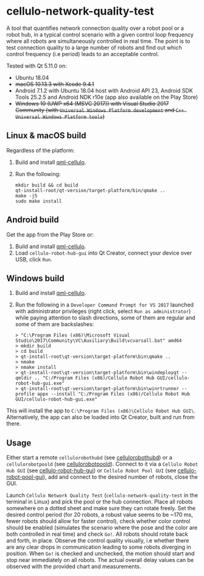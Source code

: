 cellulo-network-quality-test
============================

A tool that quantifies network connection quality over a robot pool or a robot hub, in a typical control scenario with a
given control loop frequency where all robots are simultaneously controlled in real time. The point is to test
connection quality to a large number of robots and find out which control frequency (i.e period) leads to an acceptable
control.

Tested with Qt 5.11.0 on:

  - Ubuntu 18.04
  - ~~macOS 10.13.3 with Xcode 9.4.1~~
  - Android 7.1.2 with Ubuntu 18.04 host with Android API 23, Android SDK Tools 25.2.5 and Android NDK r10e (app also available on the Play Store)
  - ~~Windows 10 (UWP x64 (MSVC 2017)) with Visual Studio 2017 Community (with `Universal Windows Platform development` and `C++ Universal Windows Platform tools`)~~

Linux & macOS build
-------------------

Regardless of the platform:

1. Build and install [qml-cellulo](../../).
1. Run the following:

    ```
    mkdir build && cd build
    qt-install-root/qt-version/target-platform/bin/qmake ..
    make -j5
    sudo make install
    ```

Android build
-------------

Get the app from the Play Store or:

1. Build and install [qml-cellulo](../../).
1. Load `cellulo-robot-hub-gui` into Qt Creator, connect your device over USB, click `Run`.

Windows build
-------------

1. Build and install [qml-cellulo](../../).
1. Run the following in a `Developer Command Prompt for VS 2017` launched with administrator privileges (right click, select `Run as administrator`) while paying attention to slash directions, some of them are regular and some of them are backslashes:

    ```
	> "C:\Program Files (x86)\Microsoft Visual Studio\2017\Community\VC\Auxiliary\Build\vcvarsall.bat" amd64
	> mkdir build
	> cd build
	> qt-install-root\qt-version\target-platform\bin\qmake ..
    > nmake
	> nmake install
    > qt-install-root\qt-version\target-platform\bin\windeployqt --qmldir .. "C:/Program Files (x86)/Cellulo Robot Hub GUI/cellulo-robot-hub-gui.exe"
    > qt-install-root\qt-version\target-platform\bin\winrtrunner --profile appx --install "C:/Program Files (x86)/Cellulo Robot Hub GUI/cellulo-robot-hub-gui.exe"
    ```

This will install the app to `C:\Program Files (x86)\Cellulo Robot Hub GUI\`. Alternatively, the app can also be loaded into Qt Creator, built and run from there.

Usage
-----

Either start a remote `cellulorobothubd` (see [cellulorobothubd](../cellulorobothubd/)) or a `cellulorobotpoold` (see
[cellulorobotpoold](../cellulo-robot-pool/cellulorobotpoold/)). Connect to it via a `Cellulo Robot Hub GUI` (see
[cellulo-robot-hub-gui](../cellulo-robot-hub-gui/)) or `Cellulo Robot Pool GUI` (see
[cellulo-robot-pool-gui](../cellulo-robot-pool-gui/)), add and connect to the desired number of robots, close the GUI.

Launch `Cellulo Network Quality Test` (`cellulo-network-quality-test` in the terminal in Linux) and pick the pool or the
hub connection. Place all robots somewhere on a dotted sheet and make sure they can rotate freely. Set the desired
control period (for 20 robots, a robust value seems to be ~170 ms, fewer robots should allow for faster control), check
whether color control should be enabled (simulates the scenario where the pose and the color are both controlled in real
time) and check `Go!`. All robots should rotate back and forth, in place. Observe the control quality visually, i.e
whether there are any clear drops in communication leading to some robots diverging in position. When `Go!` is checked
and unchecked, the motion should start and stop near immediately on all robots. The actual overall delay values can be
observed with the provided chart and measurements.
